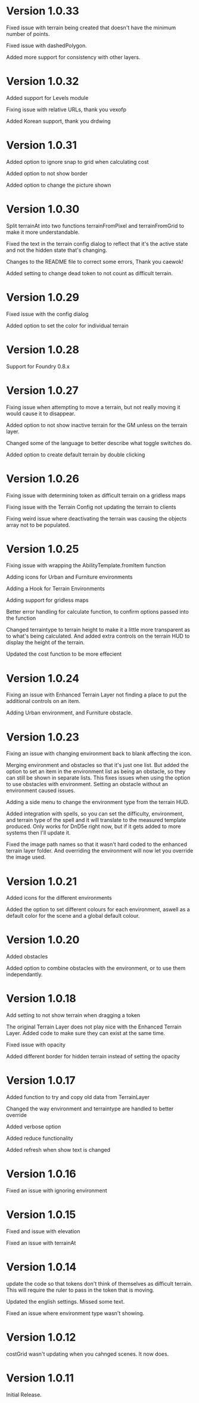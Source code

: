 # Version 1.0.33

Fixed issue with terrain being created that doesn't have the minimum number of points.

Fixed issue with dashedPolygon.

Added more support for consistency with other layers.

# Version 1.0.32

Added support for Levels module

Fixing issue with relative URLs, thank you vexofp

Added Korean support, thank you drdwing

# Version 1.0.31
Added option to ignore snap to grid when calculating cost

Added option to not show border

Added option to change the picture shown

# Version 1.0.30
Split terrainAt into two functions terrainFromPixel and terrainFromGrid to make it more understandable.

Fixed the text in the terrain config dialog to reflect that it's the active state and not the hidden state that's changing.

Changes to the README file to correct some errors, Thank you caewok!

Added setting to change dead token to not count as difficult terrain.

# Version 1.0.29
Fixed issue with the config dialog

Added option to set the color for individual terrain

# Version 1.0.28
Support for Foundry 0.8.x

# Version 1.0.27
Fixing issue when attempting to move a terrain, but not really moving it would cause it to disappear.

Added option to not show inactive terrain for the GM unless on the terrain layer.

Changed some of the language to better describe what toggle switches do.

Added option to create default terrain by double clicking

# Version 1.0.26
Fixing issue with determining token as difficult terrain on a gridless maps

Fixing issue with the Terrain Config not updating the terrain to clients

Fixing weird issue where deactivating the terrain was causing the objects array not to be populated.

# Version 1.0.25
Fixing issue with wrapping the AbilityTemplate.fromItem function

Adding icons for Urban and Furniture environments

Adding a Hook for Terrain Environments

Adding support for gridless maps

Better error handling for calculate function, to confirm options passed into the function

Changed terraintype to terrain height to make it a little more transparent as to what's being calculated.  And added extra controls on the terrain HUD to display the height of the terrain.

Updated the cost function to be more effecient

# Version 1.0.24
Fixing an issue with Enhanced Terrain Layer not finding a place to put the additional controls on an item.

Adding Urban environment, and Furniture obstacle.

# Version 1.0.23
Fixing an issue with changing environment back to blank affecting the icon.

Merging environment and obstacles so that it's just one list.  But added the option to set an item in the environment list as being an obstacle, so they can still be shown in separate lists.  This fixes issues when using the option to use obstacles with environment.  Setting an obstacle without an environment caused issues.

Adding a side menu to change the environment type from the terrain HUD.

Added integration with spells, so you can set the difficulty, environment, and terrain type of the spell and it will translate to the measured template produced.  Only works for DnD5e right now, but if it gets added to more systems then I'll update it.

Fixed the image path names so that it wasn't hard coded to the enhanced terrain layer folder.  And overriding the environment will now let you override the image used.

# Version 1.0.21
Added icons for the different environments

Added the option to set different colours for each environment, aswell as a default color for the scene and a global default colour.

# Version 1.0.20
Added obstacles

Added option to combine obstacles with the environment, or to use them independantly.

# Version 1.0.18
Add setting to not show terrain when dragging a token

The original Terrain Layer does not play nice with the Enhanced Terrain Layer.  Added code to make sure they can exist at the same time.

Fixed issue with opacity

Added different border for hidden terrain instead of setting the opacity

# Version 1.0.17
Added function to try and copy old data from TerrainLayer

Changed the way environment and terraintype are handled to better override

Added verbose option

Added reduce functionality

Added refresh when show text is changed

# Version 1.0.16
Fixed an issue with ignoring environment

# Version 1.0.15
Fixed and issue with elevation

Fixed an issue with terrainAt

# Version 1.0.14
update the code so that tokens don't think of themselves as difficult terrain.  This will require the ruler to pass in the token that is moving.

Updated the english settings.  Missed some text.

Fixed an issue where environment type wasn't showing.

# Version 1.0.12
costGrid wasn't updating when you cahnged scenes.  It now does.

# Version 1.0.11
Initial Release.
